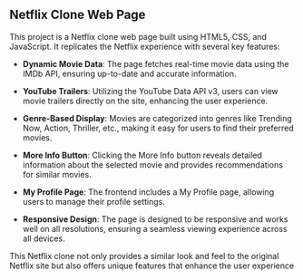 ## Netflix Clone Web Page
	
This project is a Netflix clone web page built using HTML5, CSS, and JavaScript. It replicates the Netflix experience with several key features:
	
- **Dynamic Movie Data**: The page fetches real-time movie data using the IMDb API, ensuring up-to-date and accurate information.
	
- **YouTube Trailers**: Utilizing the YouTube Data API v3, users can view movie trailers directly on the site, enhancing the user experience.
- **Genre-Based Display**: Movies are categorized into genres like Trending Now, Action, Thriller, etc., making it easy for users to find their preferred movies.
-  **More Info Button**: Clicking the More Info button reveals detailed information about the selected movie and provides recommendations for similar movies.
- **My Profile Page**: The frontend includes a My Profile page, allowing users to manage their profile settings.
- **Responsive Design**: The page is designed to be responsive and works well on all resolutions, ensuring a seamless viewing experience across all devices.
	
This Netflix clone not only provides a similar look and feel to the original Netflix site but also offers unique features that enhance the user experience

